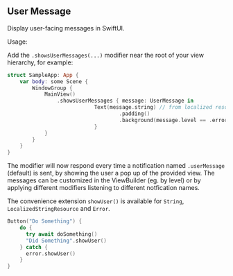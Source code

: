 ## User Message

Display user-facing messages in SwiftUI.

Usage:

Add the `.showsUserMessages(...)` modifier near the root of your view hierarchy, for example: 

```swift
struct SampleApp: App {
    var body: some Scene {
        WindowGroup {
            MainView()
                .showsUserMessages { message: UserMessage in
                            Text(message.string) // from localized resource or verbatim
                                    .padding()
                                    .background(message.level == .error ? .red : .gray)
                            }
            }
        }
    }
}
```

The modifier will now respond every time a notification named `.userMessage` (default) is sent, by showing the user a pop up of the provided view. 
The messages can be customized in the ViewBuilder (eg. by level) or by applying different modifiers listening to different notfication names.

The convenience extension `showUser()` is available for `String`, `LocalizedStringResource` and `Error`.

```swift 
Button("Do Something") {
    do {
      try await doSomething()
      "Did Something".showUser()
    } catch {
      error.showUser()
    }
}

```

